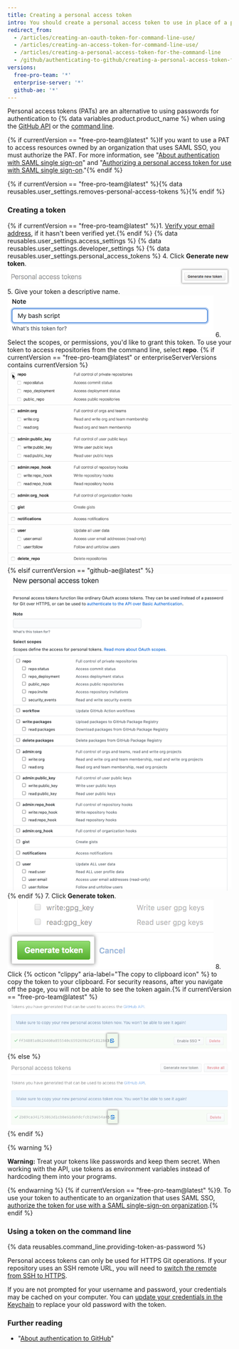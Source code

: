 ```yaml
---
title: Creating a personal access token
intro: You should create a personal access token to use in place of a password with the command line or with the API.
redirect_from:
  - /articles/creating-an-oauth-token-for-command-line-use/
  - /articles/creating-an-access-token-for-command-line-use/
  - /articles/creating-a-personal-access-token-for-the-command-line
  - /github/authenticating-to-github/creating-a-personal-access-token-for-the-command-line
versions:
  free-pro-team: '*'
  enterprise-server: '*'
  github-ae: '*'
---
```


Personal access tokens (PATs) are an alternative to using passwords for authentication to {% data variables.product.product_name %} when using the [GitHub API](/rest/overview/other-authentication-methods#via-oauth-and-personal-access-tokens) or the [command line](#using-a-token-on-the-command-line). 

{% if currentVersion == "free-pro-team@latest" %}If you want to use a PAT to access resources owned by an organization that uses SAML SSO, you must authorize the PAT. For more information, see "[About authentication with SAML single sign-on](/articles/about-authentication-with-saml-single-sign-on)" and "[Authorizing a personal access token for use with SAML single sign-on](/articles/authorizing-a-personal-access-token-for-use-with-saml-single-sign-on)."{% endif %}

{% if currentVersion == "free-pro-team@latest" %}{% data reusables.user_settings.removes-personal-access-tokens %}{% endif %}

### Creating a token

{% if currentVersion == "free-pro-team@latest" %}1. [Verify your email address](/articles/verifying-your-email-address), if it hasn't been verified yet.{% endif %}
{% data reusables.user_settings.access_settings %}
{% data reusables.user_settings.developer_settings %}
{% data reusables.user_settings.personal_access_tokens %}
4. Click **Generate new token**.
   ![Generate new token button](/assets/images/help/settings/generate_new_token.png)
5. Give your token a descriptive name.
   ![Token description field](/assets/images/help/settings/token_description.png)
6. Select the scopes, or permissions, you'd like to grant this token. To use your token to access repositories from the command line, select **repo**.
   {% if currentVersion == "free-pro-team@latest" or enterpriseServerVersions contains currentVersion %}
   ![Selecting token scopes](/assets/images/help/settings/token_scopes.gif)
   {% elsif currentVersion == "github-ae@latest" %}
   ![Selecting token scopes](/assets/images/enterprise/github-ae/settings/access-token-scopes-for-ghae.png)
   {% endif %}
7. Click **Generate token**.
   ![Generate token button](/assets/images/help/settings/generate_token.png)
8. Click {% octicon "clippy" aria-label="The copy to clipboard icon" %} to copy the token to your clipboard. For security reasons, after you navigate off the page, you will not be able to see the token again.{% if currentVersion == "free-pro-team@latest" %}
   ![Newly created token](/assets/images/help/settings/personal_access_tokens.png){% else %}
   ![Newly created token](/assets/images/help/settings/personal_access_tokens_ghe.png){% endif %}

   {% warning %}

   **Warning:** Treat your tokens like passwords and keep them secret. When working with the API, use tokens as environment variables instead of hardcoding them into your programs.

   {% endwarning %}
{% if currentVersion == "free-pro-team@latest" %}9. To use your token to authenticate to an organization that uses SAML SSO, [authorize the token for use with a SAML single-sign-on organization](/articles/authorizing-a-personal-access-token-for-use-with-saml-single-sign-on).{% endif %}

### Using a token on the command line

{% data reusables.command_line.providing-token-as-password %}

Personal access tokens can only be used for HTTPS Git operations. If your repository uses an SSH remote URL, you will need to [switch the remote from SSH to HTTPS](/articles/changing-a-remote-s-url/#switching-remote-urls-from-ssh-to-https).

If you are not prompted for your username and password, your credentials may be cached on your computer. You can [update your credentials in the Keychain](/articles/updating-credentials-from-the-osx-keychain) to replace your old password with the token.

### Further reading

- "[About authentication to GitHub](/github/authenticating-to-github/about-authentication-to-github)"
